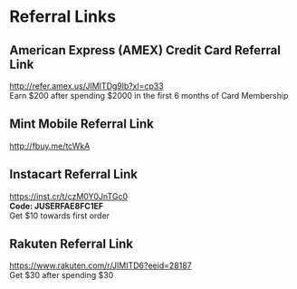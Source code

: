 # Referral Links

## American Express (AMEX) Credit Card Referral Link
<http://refer.amex.us/JIMITDg9lb?xl=cp33>  
Earn $200 after spending $2000 in the first 6 months of Card Membership

## Mint Mobile Referral Link
<http://fbuy.me/tcWkA>

## Instacart Referral Link
<https://inst.cr/t/czM0Y0JnTGc0>  
**Code: JUSERFAE8FC1EF**  
Get $10 towards first order

## Rakuten Referral Link
<https://www.rakuten.com/r/JIMITD6?eeid=28187>  
Get $30 after spending $30
